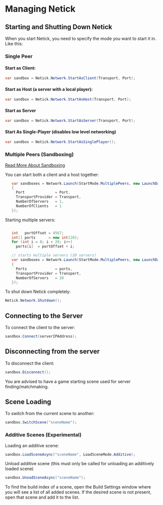 # Managing Netick

## Starting and Shutting Down Netick

When you start Netick, you need to specify the mode you want to start it in. Like this:

### Single Peer

#### Start as Client:

```csharp
var sandbox = Netick.Network.StartAsClient(Transport, Port);
```

#### Start as Host (a server with a local player):

```csharp
var sandbox = Netick.Network.StartAsHost(Transport, Port);
```

#### Start as Server

```csharp
var sandbox = Netick.Network.StartAsServer(Transport, Port);
```

#### Start As Single-Player (disables low level networking)

```csharp
var sandbox = Netick.Network.StartAsSinglePlayer();
```

### Multiple Peers (Sandboxing)

[Read More About Sandboxing](sandboxing.md)

You can start both a client and a host together:

```csharp
   var sandboxes = Network.Launch(StartMode.MultiplePeers, new LaunchData()
   {
     Port              = Port,
     TransportProvider = Transport,
     NumberOfServers   = 1,
     NumberOfClients   = 1
   });

```

Starting multiple servers:

```csharp

   int   portOffset = 4567;
   int[] ports      = new int[20];
   for (int i = 0; i < 20; i++)
     ports[i]  = portOffset + i;

   // starts multiple servers (20 servers)
   var sandboxes = Network.Launch(StartMode.MultiplePeers, new LaunchData()
   {
     Ports             = ports,
     TransportProvider = Transport,
     NumberOfServers   = 20
   });
```

To shut down Netick completely:

```csharp
Netick.Network.Shutdown();
```

## Connecting to the Server

To connect the client to the server:

```csharp
sandbox.Connect(serverIPAddress);
```

## Disconnecting from the server

To disconnect the client:

```csharp
sandbox.Disconnect();
```

You are advised to have a game starting scene used for server finding/matchmaking.

## Scene Loading

To switch from the current scene to another:

```csharp
sandbox.SwitchScene("sceneName");
```

### Additive Scenes (Experimental)

Loading an additive scene:

```csharp
sandbox.LoadSceneAsync("sceneName", LoadSceneMode.Additive);
```

Unload additive scene (this must only be called for unloading an additively loaded scene)
```csharp
sandbox.UnoadSceneAsync("sceneName");
```

To find the build index of a scene, open the Build Settings window where you will see a list of all added scenes. If the desired scene is not present, open that scene and add it to the list.
